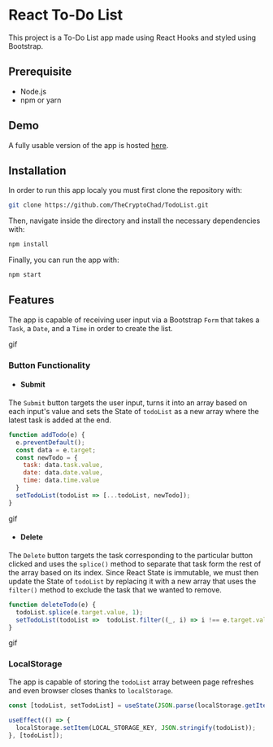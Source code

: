 # React To-Do List

This project is a To-Do List app made using React Hooks and styled using Bootstrap. 

## Prerequisite

- Node.js
- npm or yarn

## Demo

A fully usable version of the app is hosted [here](https://thecryptochad.github.io/TodoList/).

## Installation

In order to run this app localy you must first clone the repository with:
```sh
git clone https://github.com/TheCryptoChad/TodoList.git
```

Then, navigate inside the directory and install the necessary dependencies with:
```sh
npm install
```

Finally, you can run the app with:
```sh
npm start
```

## Features

The app is capable of receiving user input via a Bootstrap `Form` that takes a `Task`, a `Date`, and a `Time` in order to create the list.

gif

### Button Functionality

- #### Submit

The `Submit` button targets the user input, turns it into an array based on each input's value and sets the State of `todoList` as a new array where the latest task is added at the end.
```js
function addTodo(e) {
  e.preventDefault();
  const data = e.target;
  const newTodo = {
    task: data.task.value,
    date: data.date.value,
    time: data.time.value
  }
  setTodoList(todoList => [...todoList, newTodo]);
}
``` 

gif

- #### Delete

The `Delete` button targets the task corresponding to the particular button clicked and uses the `splice()` method to separate that task form the rest of the array based on its index. Since React State is immutable, we must then update the State of `todoList` by replacing it with a new array that uses the `filter()` method to exclude the task that we wanted to remove.
```js
function deleteTodo(e) {
  todoList.splice(e.target.value, 1);
  setTodoList(todoList =>  todoList.filter((_, i) => i !== e.target.value));
}
``` 

gif

### LocalStorage

The app is capable of storing the `todoList` array between page refreshes and even browser closes thanks to `localStorage`.
```js
const [todoList, setTodoList] = useState(JSON.parse(localStorage.getItem(LOCAL_STORAGE_KEY)) || []);
    
useEffect(() => {
  localStorage.setItem(LOCAL_STORAGE_KEY, JSON.stringify(todoList));
}, [todoList]);
```
